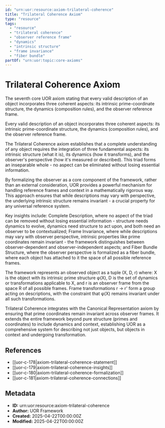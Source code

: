 ```yaml
---
id: "urn:uor:resource:axiom-trilateral-coherence"
title: "Trilateral Coherence Axiom"
type: "resource"
tags:
  - "resource"
  - "trilateral coherence"
  - "observer reference frame"
  - "dynamics"
  - "intrinsic structure"
  - "frame invariance"
  - "fiber bundle"
partOf: "urn:uor:topic:core-axioms"
---
```


# Trilateral Coherence Axiom

The seventh core UOR axiom stating that every valid description of an object incorporates three coherent aspects: its intrinsic prime-coordinate structure, the dynamics (composition rules), and the observer reference frame.

Every valid description of an object incorporates three coherent aspects: its intrinsic prime-coordinate structure, the dynamics (composition rules), and the observer reference frame.

The Trilateral Coherence axiom establishes that a complete understanding of any object requires the integration of three fundamental aspects: its intrinsic structure (what it is), its dynamics (how it transforms), and the observer's perspective (how it's measured or described). This triad forms an inseparable whole - no aspect can be eliminated without losing essential information.

By formalizing the observer as a core component of the framework, rather than an external consideration, UOR provides a powerful mechanism for handling reference frames and context in a mathematically rigorous way. This approach ensures that while descriptions may vary with perspective, the underlying intrinsic structure remains invariant - a crucial property for any universal reference system.

Key insights include: Complete Description, where no aspect of the triad can be removed without losing essential information - structure needs dynamics to evolve, dynamics need structure to act upon, and both need an observer to be contextualized; Frame Invariance, where while descriptions may vary with observer perspective, intrinsic properties like prime coordinates remain invariant - the framework distinguishes between observer-dependent and observer-independent aspects; and Fiber Bundle Structure, where the observer perspective is formalized as a fiber bundle, where each object has attached to it the space of all possible reference frames.

The framework represents an observed object as a tuple (X, D, r) where: X is the object with its intrinsic prime structure φ(X), D is the set of dynamics or transformations applicable to X, and r is an observer frame from the space R of all possible frames. Frame transformations r → r' form a group acting on descriptions, with the constraint that φ(X) remains invariant under all such transformations.

Trilateral Coherence integrates with the Canonical Representation axiom by ensuring that prime coordinates remain invariant across observer frames. It extends the entire framework beyond pure structure (primes and coordinates) to include dynamics and context, establishing UOR as a comprehensive system for describing not just objects, but objects in context and undergoing transformation.

## References

- [[uor-c-178|axiom-trilateral-coherence-statement]]
- [[uor-c-179|axiom-trilateral-coherence-insights]]
- [[uor-c-180|axiom-trilateral-coherence-formalization]]
- [[uor-c-181|axiom-trilateral-coherence-connections]]

## Metadata

- **ID:** urn:uor:resource:axiom-trilateral-coherence
- **Author:** UOR Framework
- **Created:** 2025-04-22T00:00:00Z
- **Modified:** 2025-04-22T00:00:00Z
